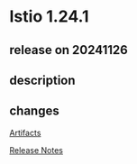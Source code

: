 # Istio 1.24.1

## release on 20241126

## description

## changes

<a href="http://gcsweb.istio.io/gcs/istio-release/releases/1.24.1/" rel="nofollow">Artifacts</a>

<a href="https://istio.io/news/releases/1.24.x/announcing-1.24.1/" rel="nofollow">Release Notes</a>

